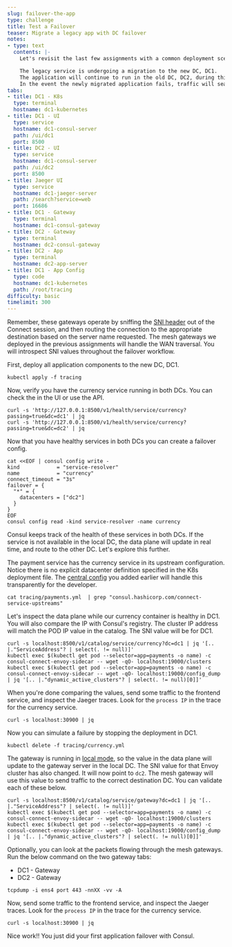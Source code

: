 ```yaml
---
slug: failover-the-app
type: challenge
title: Test a Failover
teaser: Migrate a legacy app with DC failover
notes:
- type: text
  contents: |-
    Let's revisit the last few assignments with a common deployment scenario and simulate a failover. <br>

    The legacy service is undergoing a migration to the new DC, DC1.
    The application will continue to run in the old DC, DC2, during this transition.
    In the event the newly migrated application fails, traffic will seamlessly route back to DC2. <br>
tabs:
- title: DC1 - K8s
  type: terminal
  hostname: dc1-kubernetes
- title: DC1 - UI
  type: service
  hostname: dc1-consul-server
  path: /ui/dc1
  port: 8500
- title: DC2 - UI
  type: service
  hostname: dc1-consul-server
  path: /ui/dc2
  port: 8500
- title: Jaeger UI
  type: service
  hostname: dc1-jaeger-server
  path: /search?service=web
  port: 16686
- title: DC1 - Gateway
  type: terminal
  hostname: dc1-consul-gateway
- title: DC2 - Gateway
  type: terminal
  hostname: dc2-consul-gateway
- title: DC2 - App
  type: terminal
  hostname: dc2-app-server
- title: DC1 - App Config
  type: code
  hostname: dc1-kubernetes
  path: /root/tracing
difficulty: basic
timelimit: 300
---
```

Remember, these gateways operate by sniffing the [SNI header](https://en.wikipedia.org/wiki/Server_Name_Indication) out of the Connect session,
and then routing the connection to the appropriate destination based on the server name requested.
The mesh gateways we deployed in the previous assignments will handle the WAN traversal.
You will introspect SNI values throughout the failover workflow. <br>

First, deploy all application components to the new DC, DC1.

```
kubectl apply -f tracing
```

Now, verify you have the currency service running in both DCs.
You can check the in the UI or use the API.

```
curl -s 'http://127.0.0.1:8500/v1/health/service/currency?passing=true&dc=dc1' | jq
curl -s 'http://127.0.0.1:8500/v1/health/service/currency?passing=true&dc=dc2' | jq
```

Now that you have healthy services in both DCs you can create a failover config.

```
cat <<EOF | consul config write -
kind            = "service-resolver"
name            = "currency"
connect_timeout = "3s"
failover = {
  "*" = {
    datacenters = ["dc2"]
  }
}
EOF
consul config read -kind service-resolver -name currency
```

Consul keeps track of the health of these services in both DCs.
If the service is not available in the local DC, the data plane will update in real time, and route to the other DC.
Let's explore this further.  <br>


The payment service has the currency service in its upstream configuration.
Notice there is no explicit datacenter definition specified in the K8s deployment file.
The [central config](https://www.consul.io/docs/agent/config_entries.html) you added earlier will handle this transparently for the developer. <br>

```
cat tracing/payments.yml  | grep "consul.hashicorp.com/connect-service-upstreams"
```

Let's inspect the data plane while our currency container is healthy in DC1.
You will also compare the IP with Consul's registry.
The cluster IP address will match the POD IP value in the catalog.
The SNI value will be for DC1. <br>

```
curl -s localhost:8500/v1/catalog/service/currency?dc=dc1 | jq '[.. |."ServiceAddress"? | select(. != null)]'
kubectl exec $(kubectl get pod --selector=app=payments -o name) -c consul-connect-envoy-sidecar -- wget -qO- localhost:19000/clusters
kubectl exec $(kubectl get pod --selector=app=payments -o name) -c consul-connect-envoy-sidecar -- wget -qO- localhost:19000/config_dump | jq '[.. |."dynamic_active_clusters"? | select(. != null)[0]]'
```

When you're done comparing the values, send some traffic to the frontend service,
and inspect the Jaeger traces. Look for the `process IP` in the trace for the currency service. <br>

```
curl -s localhost:30900 | jq
```

Now you can simulate a failure by stopping the deployment in DC1.

```
kubectl delete -f tracing/currency.yml
```

The gateway is running in [local mode](https://www.consul.io/docs/connect/mesh_gateway.html#local), so the value in the data plane will update to the gateway server in the local DC.
The SNI value for that Envoy cluster has also changed. It will now point to `dc2`.
The mesh gateway will use this value to send traffic to the correct destination DC.
You can validate each of these below.

```
curl -s localhost:8500/v1/catalog/service/gateway?dc=dc1 | jq '[.. |."ServiceAddress"? | select(. != null)]'
kubectl exec $(kubectl get pod --selector=app=payments -o name) -c consul-connect-envoy-sidecar -- wget -qO- localhost:19000/clusters
kubectl exec $(kubectl get pod --selector=app=payments -o name) -c consul-connect-envoy-sidecar -- wget -qO- localhost:19000/config_dump | jq '[.. |."dynamic_active_clusters"? | select(. != null)[0]]'
```

Optionally, you can look at the packets flowing through the mesh gateways.
Run the below command on the two gateway tabs:
  * DC1 - Gateway
  * DC2 - Gateway

```
tcpdump -i ens4 port 443 -nnXX -vv -A
```

Now, send some traffic to the frontend service,
and inspect the Jaeger traces. Look for the `process IP` in the trace for the currency service.

```
curl -s localhost:30900 | jq
```

Nice work!! You just did your first application failover with Consul.
